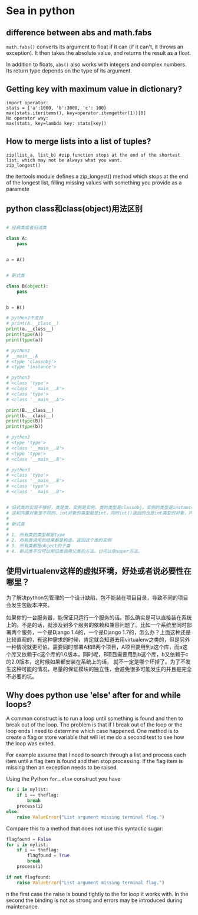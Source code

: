 # Sea in python

## difference between abs and math.fabs
`math.fabs()` converts its argument to float if it can (if it can't, it throws an exception). It then takes the absolute 
value, and returns the result as a float.

In addition to floats, `abs()` also works with integers and complex numbers. Its return type depends on the type of its
 argument.
 
## Getting key with maximum value in dictionary?

```
import operator:
stats = {'a':1000, 'b':3000, 'c': 100}
max(stats.iteritems(), key=operator.itemgetter(1))[0]
No operator way:
max(stats, key=lambda key: stats[key])
```

## How to merge lists into a list of tuples?
```
zip(list_a, list_b) #zip function stops at the end of the shortest list, which may not be always what you want.
zip_longest() 
```
the itertools module defines a zip_longest() method which stops at the end of the longest list, filling missing values with something you provide as a paramete

## python class和class(object)用法区别

```python

# 经典类或者旧试类

class A:
    pass


a = A()


# 新式类

class B(object):
    pass


b = B()

# python2不支持
# print(A.__class__)
print(a.__class__)
print(type(A))
print(type(a))

# python2
# __main__.A
# <type 'classobj'>
# <type 'instance'>

# python3
# <class 'type'>
# <class '__main__.A'>
# <class 'type'>
# <class '__main__.A'>

print(B.__class__)
print(b.__class__)
print(type(B))
print(type(b))

# python2
# <type 'type'>
# <class '__main__.B'>
# <type 'type'>
# <class '__main__.B'>

# python3
# <class 'type'>
# <class '__main__.B'>
# <class 'type'>
# <class '__main__.B'>


# 旧式类的实现不够好，类是类，实例是实例，类的类型是classobj，实例的类型是instance，两者的联系只在于__class__，
# 这和内置对象是不同的，int对象的类型就是int，同时int()返回的也是int类型的对象，内置对象和自定义对象不同就对代码统一实现带来很大困难。
#
# 新式类
#
# 1. 所有类的类型都是type
# 2. 所有类调用的结果都是构造，返回这个类的实例
# 3. 所有类都是object的子类
# 4. 新式类不仅可以用旧类调用父类的方法，也可以用super方法。

```

## 使用virtualenv这样的虚拟环境，好处或者说必要性在哪里？

为了解决python包管理的一个设计缺陷，包不能装在项目目录，导致不同的项目会发生包版本冲突。 

如果你的一台服务器，能保证只运行一个服务的话，那么确实是可以直接装在系统上的。不是的话，就涉及到多个服务的依赖和兼容问题了。比如一个系统里同时部署两个服务，一个是Django 1.4的，一个是Django 1.7的，怎么办？上面这种还是比较直观的，有这种需求的时候，肯定就会知道去用virtualenv之类的，但是另外一种情况就更可怕。需要同时部署A和B两个项目，A项目要用到a这个库，而a这个库又依赖于c这个库的1.0版本。同时呢，B项目需要用到b这个库，b又依赖于c的2.0版本，这时候如果都安装在系统上的话， 就不一定是哪个坏掉了。为了不发生这种可能的情况，尽量的保证模块的独立性，会避免很多可能发生的并且是完全不必要的坑。

##  Why does python use 'else' after for and while loops?

A common construct is to run a loop until something is found and then to break out of the loop. The problem is that if I break out of the loop or the loop ends I need to determine which case happened. One method is to create a flag or store variable that will let me do a second test to see how the loop was exited.

For example assume that I need to search through a list and process each item until a flag item is found and then stop processing. If the flag item is missing then an exception needs to be raised.

Using the Python `for`...`else` construct you have

```python
for i in mylist:
    if i == theflag:
        break
    process(i)
else:
    raise ValueError("List argument missing terminal flag.")
```

Compare this to a method that does not use this syntactic sugar:
```python
flagfound = False
for i in mylist:
    if i == theflag:
        flagfound = True
        break
    process(i)

if not flagfound:
    raise ValueError("List argument missing terminal flag.")
```

n the first case the raise is bound tightly to the for loop it works with. In the second the binding is not as strong and errors may be introduced during maintenance.
